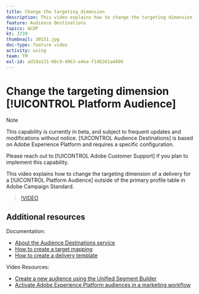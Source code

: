 ```yaml
---
title: Change the targeting dimension
description: This video explains how to change the targeting dimension of a delivery for a Platform Audience outside of the primary profile table in Adobe Campaign Standard.
feature: Audience Destinations
topics: ACOP
kt: 3739
thumbnail: 30151.jpg
doc-type: feature video
activity: using
team: TM
exl-id: ad19a131-00c9-4063-a4ea-f1d6261ad409
---
```

# Change the targeting dimension [!UICONTROL Platform Audience]

>[!NOTE]
>
>This capability is currently in beta, and subject to frequent updates and modifications without notice. [!UICONTROL Audience Destinations] is based on Adobe Experience Platform and requires a specific configuration.
>
>Please reach out to [!UICONTROL Adobe Customer Support] if you plan to implement this capability.

This video explains how to change the targeting dimension of a delivery for a [!UICONTROL Platform Audience] outside of the primary profile table in Adobe Campaign Standard.

>[!VIDEO](https://video.tv.adobe.com/v/30151?quality=12)

## Additional resources

Documentation:

* [About the Audience Destinations service](https://docs.adobe.com/content/help/en/campaign-standard/using/profiles-and-audiences/working-with-adobe-experience-platform/aep-about-audience-destinations-service.html)
* [How to create a target mapping](https://docs.adobe.com/content/help/en/campaign-standard/using/administrating/application-settings/target-mappings-in-campaign.html)
* [How to create a delivery template](https://docs.adobe.com/content/help/en/campaign-standard/using/getting-started/marketing-plans/marketing-activity-templates.html)

Video Resources:

* [Create a new audience  using the Unified Segment Builder](/help/profiles-and-audiences/audience-destinations/creating-audiences-using-segment-builder.md)
* [Activate Adobe Experience Platform audiences in a marketing workflow](/help/profiles-and-audiences/audience-destinations/activating-aep-audiences.md)
